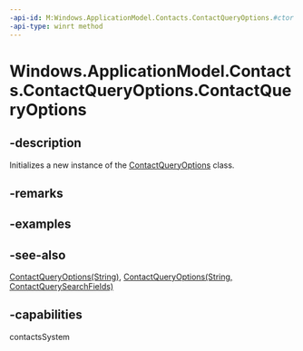```yaml
---
-api-id: M:Windows.ApplicationModel.Contacts.ContactQueryOptions.#ctor
-api-type: winrt method
---
```


<!-- Method syntax
public ContactQueryOptions()
-->

# Windows.ApplicationModel.Contacts.ContactQueryOptions.ContactQueryOptions

## -description
Initializes a new instance of the [ContactQueryOptions](contactqueryoptions.md) class.

## -remarks

## -examples

## -see-also
[ContactQueryOptions(String)](contactqueryoptions_contactqueryoptions_290278668.md), [ContactQueryOptions(String, ContactQuerySearchFields)](contactqueryoptions_contactqueryoptions_130232662.md)
## -capabilities
contactsSystem
